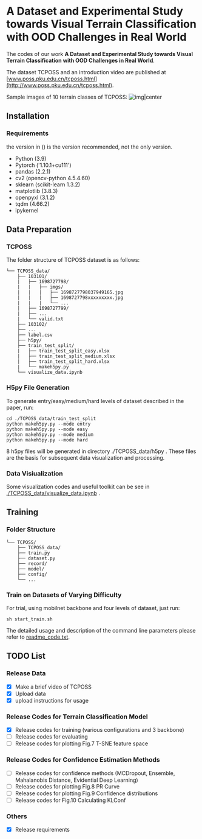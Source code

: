 # A Dataset and Experimental Study towards Visual Terrain Classification with OOD Challenges in Real World
The codes of our work **A Dataset and Experimental Study towards Visual Terrain Classification with OOD Challenges in Real World**.

The dataset TCPOSS and an introduction video are published at [www.poss.pku.edu.cn/tcposs.html](http://www.poss.pku.edu.cn/tcposs.html).

Sample images of 10 terrain classes of TCPOSS:
![img|center](./img_exm/fig3.png)
## Installation

### Requirements

the version in () is the version recommended, not the only version.
- Python (3.9)
- Pytorch ('1.10.1+cu111')
- pandas (2.2.1)
- cv2 (opencv-python 4.5.4.60)
- sklearn (scikit-learn 1.3.2)
- matplotlib (3.8.3)
- openpyxl (3.1.2)
- tqdm (4.66.2)
- ipykernel

## Data Preparation

### TCPOSS
The folder structure of TCPOSS dataset is as follows:
```
└── TCPOSS_data/
    ├── 103101/ 
    |   ├── 1698727798/
    |   |   ├── imgs/
    |   |   |   ├── 1698727798037949165.jpg
    |   |   |   ├── 1698727798xxxxxxxxx.jpg
    |   |   |   └── ...
    |   ├── 1698727799/
    |   ├── ...
    |   └── valid.txt
    ├── 103102/
    ├── ...
    ├── label.csv
    ├── h5py/
    ├── train_test_split/
    |   ├── train_test_split_easy.xlsx
    |   ├── train_test_split_medium.xlsx
    |   ├── train_test_split_hard.xlsx  
    |   └── makeh5py.py
    └── visualize_data.ipynb
```

### H5py File Generation
To generate entry/easy/medium/hard levels of dataset described in the paper, run:
```
cd ./TCPOSS_data/train_test_split
python makeh5py.py --mode entry
python makeh5py.py --mode easy
python makeh5py.py --mode medium
python makeh5py.py --mode hard
```
8 h5py files will be generated in directory ./TCPOSS_data/h5py . These files are the basis for subsequent data visualization and processing.

### Data Visiualization
Some visualization codes and useful toolkit can be see in [./TCPOSS_data/visualize_data.ipynb](./bak/visualize_data.ipynb) .

## Training

### Folder Structure
```
└── TCPOSS/
    ├── TCPOSS_data/
    ├── train.py
    ├── dataset.py
    ├── record/
    ├── model/
    ├── config/
    └── ...
```

### Train on Datasets of Varying Difficulty 
For trial, using mobilnet backbone and four levels of dataset, just run:

```
sh start_train.sh
```

The detailed usage and description of the command line parameters please refer to [readme_code.txt](./readme_code.txt).

## TODO List
### Release Data
- [x] Make a brief video of TCPOSS
- [x] Upload data 
- [x] upload instructions for usage

### Release Codes for Terrain Classification Model
- [x] Release codes for training (various configurations and 3 backbone)
- [ ] Release codes for evaluating
- [ ] Release codes for plotting Fig.7 T-SNE feature space

### Release Codes for Confidence Estimation Methods
- [ ] Release codes for confidence methods (MCDropout, Ensemble, Mahalanobis Distance, Evidential Deep Learning)
- [ ] Release codes for plotting Fig.8 PR Curve
- [ ] Release codes for plotting Fig.9 Confidence distributions
- [ ] Release codes for Fig.10 Calculating KLConf

### Others
- [x] Release requirements

